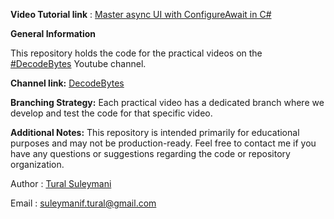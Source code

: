 **Video Tutorial link** : [Master async UI with ConfigureAwait in C#](https://youtu.be/aN1Zp0KZGCA?si=rvRt58pjYs4gW_Ss)

**General Information**

This repository holds the code for the practical videos on the [#DecodeBytes](https://www.youtube.com/@DecodeByte/videos) Youtube channel.

**Channel link:** [DecodeBytes](https://www.youtube.com/@DecodeByte/videos)


**Branching Strategy:** Each practical video has a dedicated branch where we develop and test the code for that specific video.

**Additional Notes:**
This repository is intended primarily for educational purposes and may not be production-ready.
Feel free to contact me if you have any questions or suggestions regarding the code or repository organization.

Author : [Tural Suleymani](https://www.linkedin.com/in/tural-suleymani/)

Email : suleymanif.tural@gmail.com